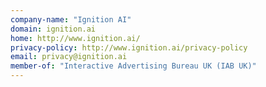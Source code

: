```yaml
---
company-name: "Ignition AI"
domain: ignition.ai
home: http://www.ignition.ai/
privacy-policy: http://www.ignition.ai/privacy-policy
email: privacy@ignition.ai
member-of: "Interactive Advertising Bureau UK (IAB UK)"
---
```




